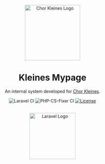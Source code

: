 <p align="center">
    <img width="180px" src="https://www.chorkleines.com/logo.png" align="center" alt="Chor Kleines Logo"></img>
    <h1 align="center">Kleines Mypage</h1>
    <p align="center">An internal system developed for <a href="https://chorkleines.com" target="_blank">Chor Kleines</a>.</p>
    <p align="center">
        <img src="https://github.com/chorkleines/kleines-mypage/actions/workflows/laravel.yml/badge.svg?branch=main" alt="Laravel CI"></img>
        <img src="https://github.com/chorkleines/kleines-mypage/actions/workflows/php-cs-fixer.yml/badge.svg?branch=main" alt="PHP-CS-Fixer CI"></img>
        <a href="https://github.com/chorkleines/kleines-mypage/blob/master/LICENSE">
            <img src="https://img.shields.io/github/license/chorkleines/kleines-mypage" alt="License"></img>
        </a>
    </p>
    <br>
    <div align="center">
    <img width="150px" src="https://raw.githubusercontent.com/laravel/art/master/logo-lockup/5%20SVG/2%20CMYK/1%20Full%20Color/laravel-logolockup-cmyk-red.svg" alt="Laravel Logo"></img>
    </div>
</p>
